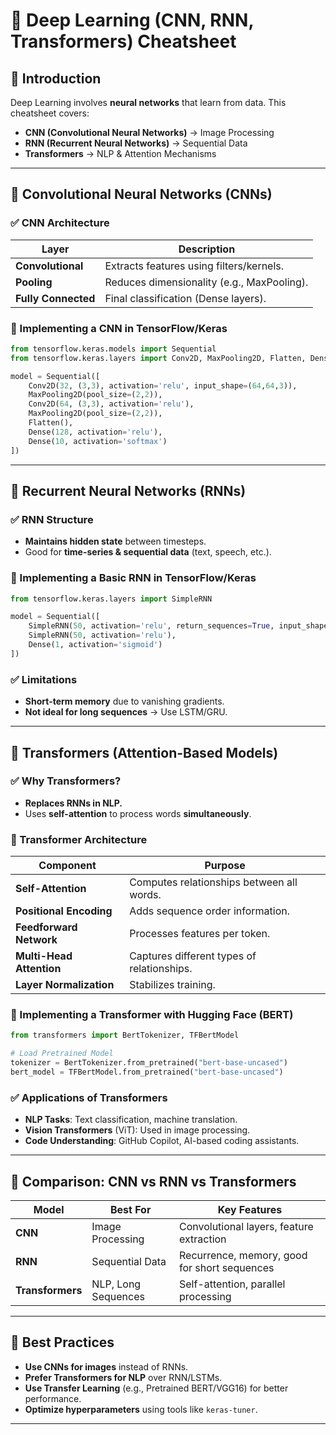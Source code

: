 # 🧠 Deep Learning (CNN, RNN, Transformers) Cheatsheet

## 🔹 Introduction
Deep Learning involves **neural networks** that learn from data. This cheatsheet covers:
- **CNN (Convolutional Neural Networks)** → Image Processing
- **RNN (Recurrent Neural Networks)** → Sequential Data
- **Transformers** → NLP & Attention Mechanisms

---

## 🔹 Convolutional Neural Networks (CNNs)
### ✅ CNN Architecture
| Layer       | Description |
|------------|-------------|
| **Convolutional** | Extracts features using filters/kernels. |
| **Pooling** | Reduces dimensionality (e.g., MaxPooling). |
| **Fully Connected** | Final classification (Dense layers). |

### 📌 Implementing a CNN in TensorFlow/Keras
```python
from tensorflow.keras.models import Sequential
from tensorflow.keras.layers import Conv2D, MaxPooling2D, Flatten, Dense

model = Sequential([
    Conv2D(32, (3,3), activation='relu', input_shape=(64,64,3)),
    MaxPooling2D(pool_size=(2,2)),
    Conv2D(64, (3,3), activation='relu'),
    MaxPooling2D(pool_size=(2,2)),
    Flatten(),
    Dense(128, activation='relu'),
    Dense(10, activation='softmax')
])
```

---

## 🔹 Recurrent Neural Networks (RNNs)
### ✅ RNN Structure
- **Maintains hidden state** between timesteps.
- Good for **time-series & sequential data** (text, speech, etc.).

### 📌 Implementing a Basic RNN in TensorFlow/Keras
```python
from tensorflow.keras.layers import SimpleRNN

model = Sequential([
    SimpleRNN(50, activation='relu', return_sequences=True, input_shape=(100, 1)),
    SimpleRNN(50, activation='relu'),
    Dense(1, activation='sigmoid')
])
```

### ✅ Limitations
- **Short-term memory** due to vanishing gradients.
- **Not ideal for long sequences** → Use LSTM/GRU.

---

## 🔹 Transformers (Attention-Based Models)
### ✅ Why Transformers?
- **Replaces RNNs in NLP.**
- Uses **self-attention** to process words **simultaneously**.

### 📌 Transformer Architecture
| Component | Purpose |
|-----------|---------|
| **Self-Attention** | Computes relationships between all words. |
| **Positional Encoding** | Adds sequence order information. |
| **Feedforward Network** | Processes features per token. |
| **Multi-Head Attention** | Captures different types of relationships. |
| **Layer Normalization** | Stabilizes training. |

### 📌 Implementing a Transformer with Hugging Face (BERT)
```python
from transformers import BertTokenizer, TFBertModel

# Load Pretrained Model
tokenizer = BertTokenizer.from_pretrained("bert-base-uncased")
bert_model = TFBertModel.from_pretrained("bert-base-uncased")
```

### ✅ Applications of Transformers
- **NLP Tasks**: Text classification, machine translation.
- **Vision Transformers** (ViT): Used in image processing.
- **Code Understanding**: GitHub Copilot, AI-based coding assistants.

---

## 🔹 Comparison: CNN vs RNN vs Transformers
| Model | Best For | Key Features |
|------|---------|-------------|
| **CNN** | Image Processing | Convolutional layers, feature extraction |
| **RNN** | Sequential Data | Recurrence, memory, good for short sequences |
| **Transformers** | NLP, Long Sequences | Self-attention, parallel processing |

---

## 🔹 Best Practices
- **Use CNNs for images** instead of RNNs.
- **Prefer Transformers for NLP** over RNN/LSTMs.
- **Use Transfer Learning** (e.g., Pretrained BERT/VGG16) for better performance.
- **Optimize hyperparameters** using tools like `keras-tuner`.

---